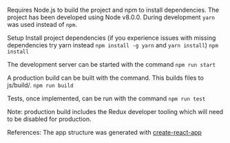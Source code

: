 Requires Node.js to build the project and npm to install dependencies.
The project has been developed using Node v8.0.0. During development `yarn` was used instead of `npm`.

Setup
Install project dependencies (if you experience issues with missing dependencies try yarn instead `npm install -g yarn` and `yarn install`)
`npm install`

The development server can be started with the command
`npm run start`

A production build can be built with the command. This builds files to js/build/.
`npm run build`

Tests, once implemented, can be run with the command
`npm run test`

Note: production build includes the Redux developer tooling which will need to be disabled for production.

References:
The app structure was generated with [create-react-app](https://github.com/facebookincubator/create-react-app)
